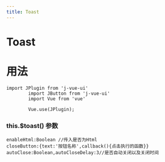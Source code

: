 ```yaml
---
title: Toast
---
```


# Toast

# 用法
```
import JPlugin from 'j-vue-ui'
        import JButton from 'j-vue-ui'
        import Vue from 'vue'

        Vue.use(JPlugin);
```
### this.$toast() 参数
```
enableHtml:Boolean //传入是否为Html
closeButton:{text:'按钮名称',callback(){点击执行的函数}}
autoClose:Boolean,autoCloseDelay:3//是否自动关闭以及关闭时间
```
<ClientOnly>
  <toast-demo-1></toast-demo-1>
  <toast-demo-2></toast-demo-2>
  <toast-demo-3></toast-demo-3>
</ClientOnly>

